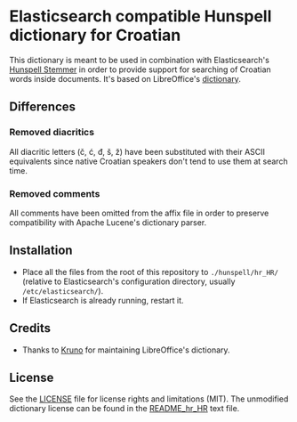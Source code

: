 # Elasticsearch compatible Hunspell dictionary for Croatian

This dictionary is meant to be used in combination with Elasticsearch's [Hunspell Stemmer](https://www.elastic.co/guide/en/elasticsearch/guide/current/hunspell.html) in order to provide support for searching of Croatian words inside documents. It's based on LibreOffice's [dictionary](https://github.com/LibreOffice/dictionaries/tree/master/hr_HR).

## Differences

### Removed diacritics

All diacritic letters (č, ć, đ, š, ž) have been substituted with their ASCII equivalents since native Croatian speakers don't tend to use them at search time.

### Removed comments

All comments have been omitted from the affix file in order to preserve compatibility with Apache Lucene's dictionary parser.

## Installation

* Place all the files from the root of this repository to `./hunspell/hr_HR/` (relative to Elasticsearch's configuration directory, usually `/etc/elasticsearch/`).
* If Elasticsearch is already running, restart it.

## Credits

* Thanks to [Kruno](mailto:kruno.se@gmx.com) for maintaining LibreOffice's dictionary.

## License

See the [LICENSE](LICENSE.md) file for license rights and limitations (MIT). The unmodified dictionary license can be found in the [README_hr_HR](README_hr_HR.txt) text file.
